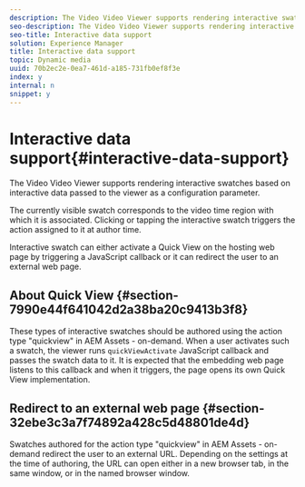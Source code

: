 ```yaml
---
description: The Video Video Viewer supports rendering interactive swatches based on interactive data passed to the viewer as a configuration parameter.
seo-description: The Video Video Viewer supports rendering interactive swatches based on interactive data passed to the viewer as a configuration parameter.
seo-title: Interactive data support
solution: Experience Manager
title: Interactive data support
topic: Dynamic media
uuid: 70b2ec2e-0ea7-461d-a185-731fb0ef8f3e
index: y
internal: n
snippet: y
---
```


# Interactive data support{#interactive-data-support}

The Video Video Viewer supports rendering interactive swatches based on interactive data passed to the viewer as a configuration parameter.

 The currently visible swatch corresponds to the video time region with which it is associated. Clicking or tapping the interactive swatch triggers the action assigned to it at author time.

Interactive swatch can either activate a Quick View on the hosting web page by triggering a JavaScript callback or it can redirect the user to an external web page.

## About Quick View {#section-7990e44f641042d2a38ba20c9413b3f8}

These types of interactive swatches should be authored using the action type "quickview" in AEM Assets - on-demand. When a user activates such a swatch, the viewer runs `quickViewActivate` JavaScript callback and passes the swatch data to it. It is expected that the embedding web page listens to this callback and when it triggers, the page opens its own Quick View implementation.

## Redirect to an external web page {#section-32ebe3c3a7f74892a428c5d48801de4d}

Swatches authored for the action type "quickview" in AEM Assets - on-demand redirect the user to an external URL. Depending on the settings at the time of authoring, the URL can open either in a new browser tab, in the same window, or in the named browser window. 
